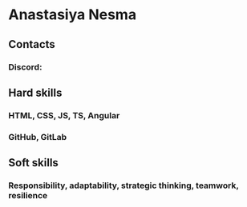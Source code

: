 # Anastasiya Nesma

## Contacts

### Discord: 

## Hard skills

### HTML, CSS, JS, TS, Angular
### GitHub, GitLab

## Soft skills

### Responsibility, adaptability, strategic thinking, teamwork, resilience